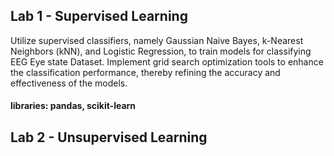 ## Lab 1 - Supervised Learning
Utilize supervised classifiers, namely Gaussian Naive Bayes, k-Nearest Neighbors (kNN), and Logistic Regression, to train models for classifying EEG Eye state Dataset. Implement grid search optimization tools to enhance the classification performance, thereby refining the accuracy and effectiveness of the models.

#### libraries: pandas, scikit-learn

## Lab 2 - Unsupervised Learning

